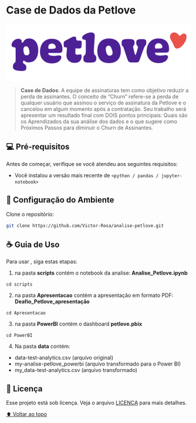 # Case de Dados da Petlove



<img src="./images/logo-01.png" alt="exemplo imagem">


> **Case de Dados**:
A equipe de assinaturas tem como objetivo reduzir a perda de assinantes. O
conceito de “Churn” refere-se a perda de qualquer usuário que assinou o serviço de
assinatura da Petlove e o cancelou em algum momento após a contratação. Seu trabalho será apresentar um resultado final com DOIS pontos principais: Quais
são os Aprendizados da sua análise dos dados e o que sugere como Próximos Passos para diminuir o Churn de Assinantes.



## 💻 Pré-requisitos

Antes de começar, verifique se você atendeu aos seguintes requisitos:

<!---Estes são apenas requisitos de exemplo. Adicionar, duplicar ou remover conforme necessário--->

- Você instalou a versão mais recente de `<python / pandas / jupyter-notebook>`

## 🚀 Configuração do Ambiente

Clone o repositório:


```bash
git clone https://github.com/Victor-Rosa/analise-petlove.git
```

## ☕ Guia de Uso <analise-petlove>

Para usar <analise-petlove>, siga estas etapas:

1. na pasta  **scripts** contém o notebook da analise: **Analise_Petlove.ipynb**
```
cd scripts
```
2. na pasta  **Apresentacao** contém a apresentação em formato PDF: **Deafio_Petlove_apresentação**
```
cd Apresentacao
```
3. na pasta  **PowerBI** contém o dashboard **petlove.pbix**

```
cd PowerBI
```

4. Na pasta  **data** contém:
- data-test-analytics.csv (arquivo original)
- my-analise-petlove_powerbi (arquivo transformado para o Power BI)
- my_data-test-analytics.csv (arquivo transformado)



## 📝 Licença

Esse projeto está sob licença. Veja o arquivo [LICENÇA](LICENSE.md) para mais detalhes.

[⬆ Voltar ao topo](#nome-do-projeto)<br>
